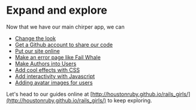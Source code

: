 # Expand and explore

Now that we have our main chirper app, we can
 * [Change the look](05_explore/beautifying_your_page_with_bootstrap.md)
 * [Get a Github account to share our code](05_explore/getting_a_github_account_to_share_your_code.md)
 * [Put our site online](05_explore/putting_your_site_online.md)
 * [Make an error page like Fail Whale](05_explore/making_an_error_page.md)
 * [Make Authors into Users](05_explore/make_authors_into_users.md)
 * [Add cool effects with CSS](05_explore/add_cool_effects_with_css.md)
 * [Add interactivity with Javascript](05_explore/add_interactivity_with_javascript.md)
 * [Adding avatar images for users](05_explore/adding_avatar_images_for_users.md)


Let's head to our guides online at [http://houstonruby.github.io/rails_girls/](http://houstonruby.github.io/rails_girls/) to keep exploring.
